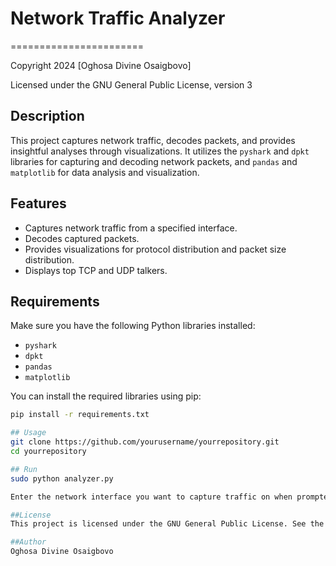 # Network Traffic Analyzer
=======================

Copyright 2024 [Oghosa Divine Osaigbovo]

Licensed under the GNU General Public License, version 3

## Description
This project captures network traffic, decodes packets, and provides insightful analyses through visualizations. It utilizes the `pyshark` and `dpkt` libraries for capturing and decoding network packets, and `pandas` and `matplotlib` for data analysis and visualization.

## Features
- Captures network traffic from a specified interface.
- Decodes captured packets.
- Provides visualizations for protocol distribution and packet size distribution.
- Displays top TCP and UDP talkers.

## Requirements
Make sure you have the following Python libraries installed:

- `pyshark`
- `dpkt`
- `pandas`
- `matplotlib`

You can install the required libraries using pip:

```bash
pip install -r requirements.txt

## Usage
git clone https://github.com/yourusername/yourrepository.git
cd yourrepository

## Run
sudo python analyzer.py

Enter the network interface you want to capture traffic on when prompted.

##License
This project is licensed under the GNU General Public License. See the LICENSE file for details.

##Author
Oghosa Divine Osaigbovo
